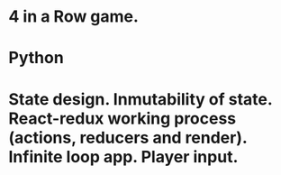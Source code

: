 # 4 in a Row game.

# Python

# State design. Inmutability of state. React-redux working process (actions, reducers and render). Infinite loop app. Player input.

